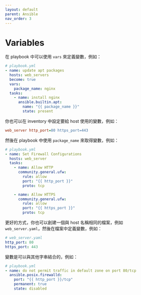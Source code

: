 ```yaml
---
layout: default
parent: Ansible
nav_order: 3
---
```


# Variables

在 playbook 中可以使用 `vars` 來定義變數，例如：

```yaml
# playbook.yml
- name: update apt packages
  hosts: web_servers
  become: true
  vars:
    package_name: nginx
  tasks:
    - name: install nginx
      ansible.builtin.apt:
        name: "{{ package_name }}"
        state: present
```

你也可以在 inventory 中設定要給 host 使用的變數，例如：

```ini
web_server http_port=80 https_port=443
```

然後在 playbook 中使用 `package_name` 來取得變數，例如：

```yaml
# playbook.yml
- name: Set Firewall Configurations
  hosts: web_server
  tasks:
    - name: Allow HTTP
      community.general.ufw:
        rule: allow
        port: "{{ http_port }}"
        proto: tcp

    - name: Allow HTTPS
      community.general.ufw:
        rule: allow
        port: "{{ https_port }}"
        proto: tcp
```

更好的方式，你也可以創建一個與 host 名稱相同的檔案，例如 `web_server.yaml`，然後在檔案中定義變數，例如：

```yaml
# web_server.yaml
http_port: 80
https_port: 443
```

變數是可以與其他字串結合的，例如：

```yaml
# playbook.yml
- name: do not permit traffic in default zone on port 80/tcp
  ansible.posix.firewalld:
    port: "{{ http_port }}/tcp"
    permanent: true
    state: disabled
```
